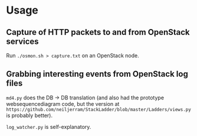 # Usage

## Capture of HTTP packets to and from OpenStack services

Run `./osmon.sh > capture.txt` on an OpenStack node.

## Grabbing interesting events from OpenStack log files

`md4.py` does the DB -> DB translation (and also had the prototype
websequencediagram code, but the version at
`https://github.com/neiljerram/StackLadder/blob/master/Ladders/views.py` is
probably better).

`log_watcher.py` is self-explanatory.
